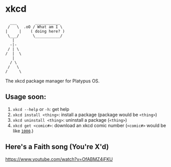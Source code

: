 # xkcd
```
  ___        ___________
 /   \  .oO / What am I \
|     |    ( doing here? )
 \___/      \___________/
   |
  -|-
 / | \
/  |  \
   |
  / \
 /   \
/     \
```
The xkcd package manager for Platypus OS.

## Usage soon:
1. `xkcd --help` or `-h`: get help
2. `xkcd install <thing>`: install a package (package would be `<thing>`)
3. `xkcd uninstall <thing>`: uninstall a package (`<thing>`)
4. `xkcd get <comic#>`: download an xkcd comic number (`<comic#>` would be like [`1000`](https://xkcd.com/1000).)
## Here's a Faith song (You're X'd)
https://www.youtube.com/watch?v=OfABMZ4jFKU

